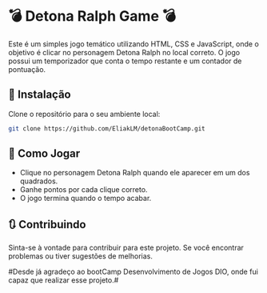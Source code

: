 # :bomb: Detona Ralph Game :bomb:

Este é um simples jogo temático utilizando HTML, CSS e JavaScript, onde o objetivo é clicar no personagem Detona Ralph no local correto. O jogo possui um temporizador que conta o tempo restante e um contador de pontuação.

## :floppy_disk: Instalação

Clone o repositório para o seu ambiente local:

   ```bash
   git clone https://github.com/EliakLM/detonaBootCamp.git
   ```

## :loudspeaker: Como Jogar

- Clique no personagem Detona Ralph quando ele aparecer em um dos quadrados.
- Ganhe pontos por cada clique correto.
- O jogo termina quando o tempo acabar.

## :arrows_clockwise: Contribuindo

Sinta-se à vontade para contribuir para este projeto. Se você encontrar problemas ou tiver sugestões de melhorias.






#Desde já agradeço ao bootCamp Desenvolvimento de Jogos DIO, onde fui capaz que realizar esse projeto.#
